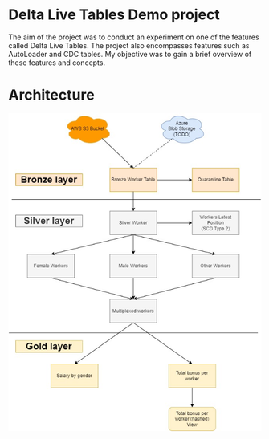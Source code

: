 # Delta Live Tables Demo project

The aim of the project was to conduct an experiment on one of the features called Delta Live Tables. The project also encompasses features such as AutoLoader and CDC tables. My objective was to gain a brief overview of these features and concepts.

# Architecture

![Architecture Diagram](assets/dlt_demo_architecture.jpg)




